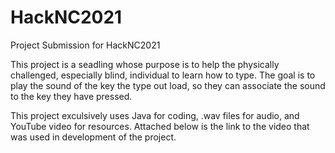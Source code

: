 # HackNC2021
Project Submission for HackNC2021

This project is a seadling whose purpose is to help the physically challenged, especially blind, individual to learn how to type. The goal is to play the sound of the key the type out load, so they can associate the sound to the key they have pressed.

This project exculsively uses Java for coding, .wav files for audio, and YouTube video for resources. Attached below is the link to the video that was used in development of the project.
